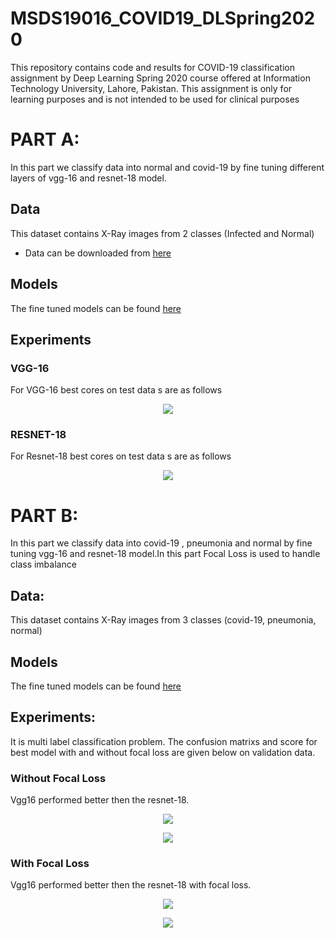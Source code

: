 # MSDS19016_COVID19_DLSpring2020
This repository contains code and results for COVID-19 classification assignment by Deep Learning Spring 2020 course offered at Information Technology University, Lahore, Pakistan. This assignment is only for learning purposes and is not intended to be used for clinical purposes

# PART A:
In this part we classify data into normal and covid-19 by fine tuning different layers of vgg-16 and resnet-18 model.

## Data 
This dataset contains X-Ray images from 2 classes (Infected and Normal)
- Data can be downloaded from [here](https://drive.google.com/a/itu.edu.pk/uc?id=1-HQQciKYfwAO3oH7ci6zhg45DduvkpnK)

## Models
The fine tuned models can be found [here](https://drive.google.com/open?id=1NWe8Xu6RvqIXEmR1FtDu5BB4UQsUrCQa)

## Experiments

### VGG-16 
For VGG-16 best cores on test data s are as follows

<p align="center">
  <img  src="https://github.com/HadiaIrshad/MSDS19016_COVID19_DLSpring2020/blob/master/images/VGG16.JPG">
</p>

### RESNET-18
For Resnet-18 best cores on test data s are as follows

<p align="center">
  <img  src="https://github.com/HadiaIrshad/MSDS19016_COVID19_DLSpring2020/blob/master/images/resnet18.JPG">
</p>


# PART B:
In this part we classify data into covid-19 , pneumonia and normal by fine tuning vgg-16 and resnet-18 model.In this part Focal Loss is used to handle class imbalance

## Data:
This dataset contains X-Ray images from 3 classes (covid-19, pneumonia, normal)

## Models
The fine tuned models can be found [here](https://drive.google.com/open?id=106ylwrwaaKHPFg4HqSkYlOc2SYjLncfI)

## Experiments:
It is multi label classification problem. The confusion matrixs and score for best model with and without focal loss are given below on validation data.

### Without Focal Loss
Vgg16 performed better then the resnet-18.
<p align="center">
  <img  src="https://github.com/HadiaIrshad/MSDS19016_COVID19_DLSpring2020/blob/master/images/vgg16_val_NFLa.JPG">
</p>
<p align="center">
  <img  src="https://github.com/HadiaIrshad/MSDS19016_COVID19_DLSpring2020/blob/master/images/vgg16_val_NFLb.JPG">
</p>

### With Focal Loss
Vgg16 performed better then the resnet-18 with focal loss.

<p align="center">
  <img  src="https://github.com/HadiaIrshad/MSDS19016_COVID19_DLSpring2020/blob/master/images/vgg16_val_FLa.JPG">
</p>
<p align="center">
  <img  src="https://github.com/HadiaIrshad/MSDS19016_COVID19_DLSpring2020/blob/master/images/vgg16_val_FLb.JPG">
</p>

